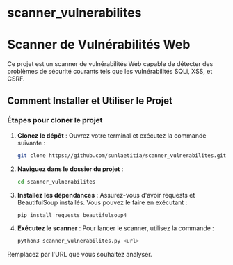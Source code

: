 # scanner_vulnerabilites
# Scanner de Vulnérabilités Web

Ce projet est un scanner de vulnérabilités Web capable de détecter des problèmes de sécurité courants tels que les vulnérabilités SQLi, XSS, et CSRF.

## Comment Installer et Utiliser le Projet

### Étapes pour cloner le projet

1. **Clonez le dépôt** :
   Ouvrez votre terminal et exécutez la commande suivante :

   ```bash
   git clone https://github.com/sunlaetitia/scanner_vulnerabilites.git
   
2. **Naviguez dans le dossier du projet** : 
   ```bash
   cd scanner_vulnerabilites

3. **Installez les dépendances** :
 Assurez-vous d'avoir requests et BeautifulSoup installés. Vous pouvez le faire en exécutant :
   ```bash
   pip install requests beautifulsoup4

4. **Exécutez le scanner** :
Pour lancer le scanner, utilisez la commande :
   ```bash
   python3 scanner_vulnerabilites.py <url>
Remplacez <url> par l'URL que vous souhaitez analyser.
